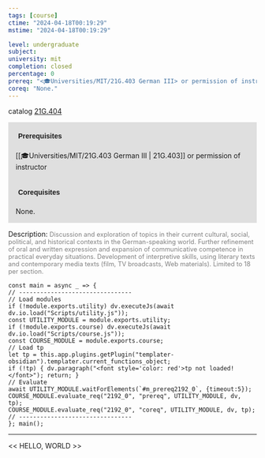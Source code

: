 ```yaml
---
tags: [course]
ctime: "2024-04-18T00:19:29"
mstime: "2024-04-18T00:19:29"

level: undergraduate
subject: 
university: mit
completion: closed
percentage: 0
prereq: "<🎓Universities/MIT/21G.403 German III> or permission of instructor"
coreq: "None."
---
```


catalog [21G.404](http://student.mit.edu/catalog/m21Ge.html#21G.404)

<span style="display: block; padding: 15px; background-color: rgb(100, 100, 100, 0.2);"><font id="m_prereq2192_0" style="display: block; font-family: Arial, sans-serif; font-weight: bold; padding: 5px">Prerequisites</font><br><span id="prereq2192_0">[[🎓Universities/MIT/21G.403 German III | 21G.403]] or permission of instructor</span></span>
<span style="display: block; padding: 15px; background-color: rgb(100, 100, 100, 0.2);"><font id="m_coreq2192_0" style="display: block; font-family: Arial, sans-serif; font-weight: bold; padding: 5px">Corequisites</font><br><span id="coreq2192_0">None.</span></span>

<font style="">Description:</font>
<font style="color: grey; font-size: 0.8rem;">Discussion and exploration of topics in their current cultural, social, political, and historical contexts in the German-speaking world. Further refinement of oral and written expression and expansion of communicative competence in practical everyday situations. Development of interpretive skills, using literary texts and contemporary media texts (film, TV broadcasts, Web materials). Limited to 18 per section.</font>

```dataviewjs
const main = async _ => {
// --------------------------------
// Load modules
if (!module.exports.utility) dv.executeJs(await dv.io.load("Scripts/utility.js"));
const UTILITY_MODULE = module.exports.utility;
if (!module.exports.course) dv.executeJs(await dv.io.load("Scripts/course.js"));
const COURSE_MODULE = module.exports.course;
// Load tp
let tp = this.app.plugins.getPlugin("templater-obsidian").templater.current_functions_object;
if (!tp) { dv.paragraph("<font style='color: red'>tp not loaded!</font>"); return; }
// Evaluate
await UTILITY_MODULE.waitForElements(`#m_prereq2192_0`, {timeout:5});
COURSE_MODULE.evaluate_req("2192_0", "prereq", UTILITY_MODULE, dv, tp);
COURSE_MODULE.evaluate_req("2192_0", "coreq", UTILITY_MODULE, dv, tp);
// --------------------------------
}; main();
```

---

<< HELLO, WORLD >>
